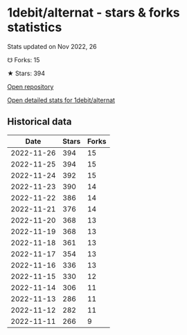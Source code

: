# 1debit/alternat - stars & forks statistics

Stats updated on Nov 2022, 26

☋ Forks: 15

★ Stars: 394

[Open repository](https://github.com/1debit/alternat)

[Open detailed stats for 1debit/alternat](https://reviewgithub.com/rep/1debit/alternat)

## Historical data
| Date | Stars | Forks |
|------|-------|-------|
| 2022-11-26 | 394 | 15 | 
| 2022-11-25 | 394 | 15 | 
| 2022-11-24 | 392 | 15 | 
| 2022-11-23 | 390 | 14 | 
| 2022-11-22 | 386 | 14 | 
| 2022-11-21 | 376 | 14 | 
| 2022-11-20 | 368 | 13 | 
| 2022-11-19 | 368 | 13 | 
| 2022-11-18 | 361 | 13 | 
| 2022-11-17 | 354 | 13 | 
| 2022-11-16 | 336 | 13 | 
| 2022-11-15 | 330 | 12 | 
| 2022-11-14 | 306 | 11 | 
| 2022-11-13 | 286 | 11 | 
| 2022-11-12 | 282 | 11 | 
| 2022-11-11 | 266 | 9 | 

